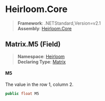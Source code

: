 # Heirloom.Core

> **Framework**: .NETStandard,Version=v2.1  
> **Assembly**: [Heirloom.Core][0]

## Matrix.M5 (Field)

> **Namespace**: [Heirloom][0]  
> **Declaring Type**: [Matrix][1]

#### M5

The value in the row 1, column 2.

```cs
public float M5
```

[0]: ../../../Heirloom.Core.md
[1]: ../Matrix.md
